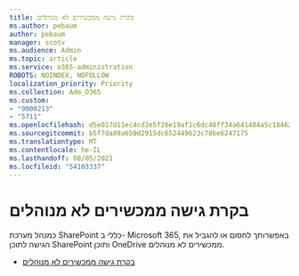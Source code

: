 ```yaml
---
title: בקרת גישה ממכשירים לא מנוהלים
ms.author: pebaum
author: pebaum
manager: scotv
ms.audience: Admin
ms.topic: article
ms.service: o365-administration
ROBOTS: NOINDEX, NOFOLLOW
localization_priority: Priority
ms.collection: Adm_O365
ms.custom:
- "9000213"
- "5711"
ms.openlocfilehash: d5e017d11ec4cd2e5f26e19af1c6dc48ff34a641484a5c184625070253885354
ms.sourcegitcommit: b5f7da89a650d2915dc652449623c78be6247175
ms.translationtype: MT
ms.contentlocale: he-IL
ms.lasthandoff: 08/05/2021
ms.locfileid: "54103337"
---
```

# <a name="control-access-from-unmanaged-devices"></a>בקרת גישה ממכשירים לא מנוהלים

כמנהל מערכת SharePoint כללי ב- Microsoft 365, באפשרותך לחסום או להגביל את הגישה לתוכן SharePoint ותוכן OneDrive ממכשירים לא מנוהלים.

- [בקרת גישה ממכשירים לא מנוהלים](https://docs.microsoft.com/sharepoint/control-access-from-unmanaged-devices)

